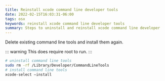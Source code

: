 ```yaml
---
title: Reinstall xcode command line developer tools
date: 2022-02-15T16:03:31-06:00
tags: osx
keywords: reinstall xcode command line developer tools
summary: Steps to uninstall and reinstall xcode command line developer tools
---
```


Delete existing command line tools and install them again.

::: warning
This does require root to run.
:::

```bash
# uninstall command line tools
sudo rm -rf /Library/Developer/CommandLineTools
# install command line tools
xcode-select —install
```

